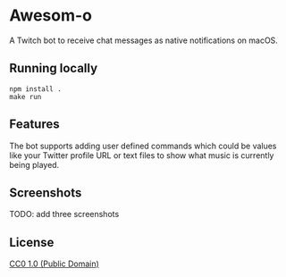 # Awesom-o

A Twitch bot to receive chat messages as native notifications on macOS.

## Running locally

    npm install .
    make run

## Features

The bot supports adding user defined commands which could be values like your
Twitter profile URL or text files to show what music is currently being played.

## Screenshots

TODO: add three screenshots

## License

[CC0 1.0 (Public Domain)](LICENSE.md)
